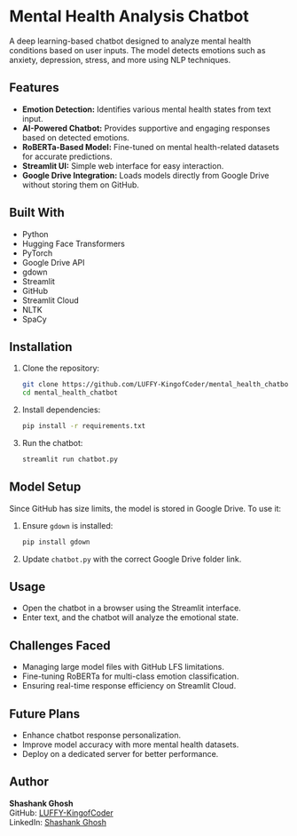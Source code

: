 # Mental Health Analysis Chatbot

A deep learning-based chatbot designed to analyze mental health conditions based on user inputs. The model detects emotions such as anxiety, depression, stress, and more using NLP techniques.

## Features
- **Emotion Detection:** Identifies various mental health states from text input.
- **AI-Powered Chatbot:** Provides supportive and engaging responses based on detected emotions.
- **RoBERTa-Based Model:** Fine-tuned on mental health-related datasets for accurate predictions.
- **Streamlit UI:** Simple web interface for easy interaction.
- **Google Drive Integration:** Loads models directly from Google Drive without storing them on GitHub.

## Built With
- Python  
- Hugging Face Transformers  
- PyTorch  
- Google Drive API  
- gdown  
- Streamlit  
- GitHub  
- Streamlit Cloud  
- NLTK  
- SpaCy  

## Installation

1. Clone the repository:
   ```sh
   git clone https://github.com/LUFFY-KingofCoder/mental_health_chatbot.git
   cd mental_health_chatbot
   ```

2. Install dependencies:
   ```sh
   pip install -r requirements.txt
   ```

3. Run the chatbot:
   ```sh
   streamlit run chatbot.py
   ```

## Model Setup
Since GitHub has size limits, the model is stored in Google Drive. To use it:

1. Ensure `gdown` is installed:
   ```sh
   pip install gdown
   ```
2. Update `chatbot.py` with the correct Google Drive folder link.

## Usage
- Open the chatbot in a browser using the Streamlit interface.
- Enter text, and the chatbot will analyze the emotional state.

## Challenges Faced
- Managing large model files with GitHub LFS limitations.
- Fine-tuning RoBERTa for multi-class emotion classification.
- Ensuring real-time response efficiency on Streamlit Cloud.

## Future Plans
- Enhance chatbot response personalization.
- Improve model accuracy with more mental health datasets.
- Deploy on a dedicated server for better performance.


## Author
**Shashank Ghosh**  
GitHub: [LUFFY-KingofCoder](https://github.com/LUFFY-KingofCoder)  
LinkedIn: [Shashank Ghosh](https://www.linkedin.com/in/shashank-ghosh-915b14169/)

